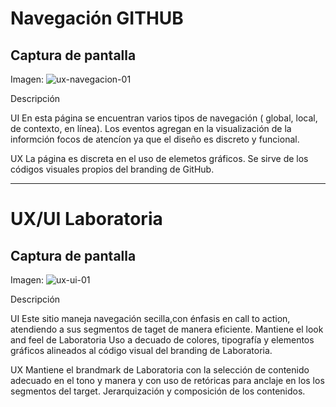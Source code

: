 # Navegación GITHUB #

## Captura de pantalla

Imagen:  ![ux-navegacion-01](https://user-images.githubusercontent.com/31232183/34451895-d632a928-ecf9-11e7-8891-aabb30788761.jpg)

Descripción

UI
En esta página se encuentran varios tipos de navegación ( global, local,  de contexto, en línea).
Los eventos agregan en la visualización de la informción focos de atencíon ya que el diseño es discreto y funcional.

UX
La página es discreta en el uso de elemetos gráficos.
Se sirve de los códigos visuales propios del branding de GitHub.

---

# UX/UI Laboratoria #

## Captura de pantalla

Imagen:
![ux-ui-01](https://user-images.githubusercontent.com/31232183/34452408-e797ef98-ed03-11e7-9224-ac37166b96f0.jpg)


Descripción

UI
Este sitio maneja navegación secilla,con énfasis en call to action, atendiendo
a sus segmentos de taget de manera eficiente.
Mantiene el look and feel de Laboratoria
Uso a decuado de colores, tipografía y elementos gráficos alineados al código visual del branding de Laboratoria.

UX
Mantiene el brandmark de Laboratoria con la selección de contenido adecuado en el tono y manera y con uso de retóricas para anclaje en los los segmentos del target.
Jerarquización y composición de los contenidos.
